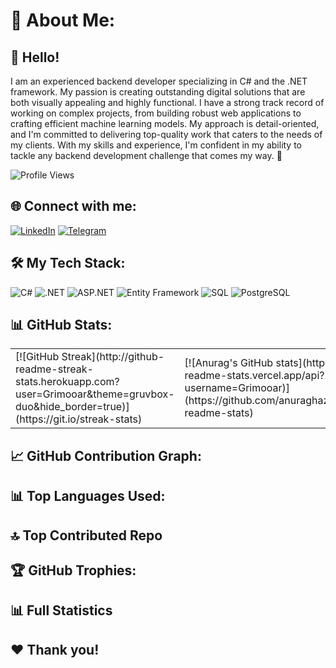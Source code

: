 # 💫 About Me:

## 👋 Hello!
I am an experienced backend developer specializing in C# and the .NET framework. My passion is creating outstanding digital solutions that are both visually appealing and highly functional. I have a strong track record of working on complex projects, from building robust web applications to crafting efficient machine learning models. My approach is detail-oriented, and I'm committed to delivering top-quality work that caters to the needs of my clients. With my skills and experience, I'm confident in my ability to tackle any backend development challenge that comes my way. 🚀

![Profile Views](https://komarev.com/ghpvc/?username=Grimooar&style=flat-square&color=blue)

## 🌐 Connect with me:

[![LinkedIn](https://img.shields.io/badge/LinkedIn-blue?logo=linkedin&logoColor=white&style=for-the-badge)](https://www.linkedin.com/in/volodymyr-zelenyi-4939a9269/)
[![Telegram](https://img.shields.io/badge/Telegram-2CA5E0?style=for-the-badge&logo=telegram&logoColor=white)](https://t.me/zln_work)
<!-- Добавьте ещё ссылки на социальные сети, если есть -->

## 🛠️ My Tech Stack:

![C#](https://img.shields.io/badge/C%23-239120?style=for-the-badge&logo=c-sharp&logoColor=white)
![.NET](https://img.shields.io/badge/.NET-512BD4?style=for-the-badge&logo=.net&logoColor=white)
![ASP.NET](https://img.shields.io/badge/ASP.NET-512BD4?style=for-the-badge&logo=asp.net&logoColor=white)
![Entity Framework](https://img.shields.io/badge/Entity_Framework-512BD4?style=for-the-badge&logo=entity-framework&logoColor=white)
![SQL](https://img.shields.io/badge/SQL-4479A1?style=for-the-badge&logo=sql&logoColor=white)
![PostgreSQL](https://img.shields.io/badge/PostgreSQL-336791?style=for-the-badge&logo=postgresql&logoColor=white)

## 📊 GitHub Stats:

<table>
  <tr>
    <td>
      [![GitHub Streak](http://github-readme-streak-stats.herokuapp.com?user=Grimooar&theme=gruvbox-duo&hide_border=true)](https://git.io/streak-stats)
    </td>
    <td>
      [![Anurag's GitHub stats](https://github-readme-stats.vercel.app/api?username=Grimooar)](https://github.com/anuraghazra/github-readme-stats)
    </td>
  </tr>
</table>

## 📈 GitHub Contribution Graph:

<!-- Добавьте график вкладов сюда -->

## 📊 Top Languages Used:

<!-- Добавьте топ-используемые языки сюда -->

## 🔝 Top Contributed Repo

<!-- Добавьте информацию о наиболее вкладываемом репозитории сюда -->

## 🏆 GitHub Trophies:

<!-- Добавьте трофеи GitHub сюда -->

## 📊 Full Statistics

<!-- Добавьте полную статистику сюда -->

## ❤️ Thank you!
